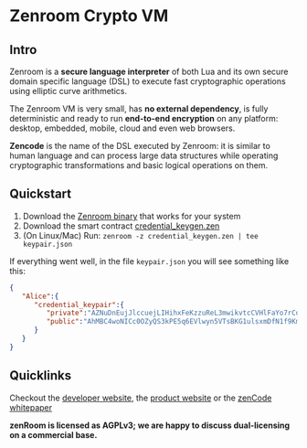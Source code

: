 # Zenroom Crypto VM

## Intro

Zenroom is a **secure language interpreter** of both Lua and its own
secure domain specific language (DSL) to execute fast cryptographic
operations using elliptic curve arithmetics.

The Zenroom VM is very small, has **no external dependency**, is fully
deterministic and ready to run **end-to-end encryption** on any platform:
desktop, embedded, mobile, cloud and even web browsers.

**Zencode** is the name of the DSL executed by Zenroom: it is similar
to human language and can process large data structures while
operating cryptographic transformations and basic logical operations
on them.

## Quickstart


1. Download the [Zenroom binary](https://zenroom.org/#downloads) that works for your system  
1. Download the smart contract [credential_keygen.zen](https://raw.githubusercontent.com/DECODEproject/zenRoom/master/test/zencode_coconut/credential_keygen.zen)
1. (On Linux/Mac) Run: `zenroom -z credential_keygen.zen | tee keypair.json` 

If everything went well, in the file `keypair.json` you will see something like this:


```json
{
   "Alice":{
      "credential_keypair":{
         "private":"AZNuDnEujJlccuejLIHihxFeKzzuReL3mwikvtcCVHlFaYo7rCdR",
         "public":"AhMBC4woNICc0OZyQS3kPE5q6EVlwyn5VTsBKG1ulsxmDfN1f9Kmqc0fgWUsRxRSIhSsJnSsP1CUjNk"
      }
   }
}
```

## Quicklinks


Checkout the [developer website](https://dev.zenroom.org/),  the [product website](http://zenroom.org/) or the [zenCode whitepaper](https://files.dyne.org/zenroom/zenRoom_Whitepaper.pdf)



**zenRoom is licensed as AGPLv3; we are happy to discuss dual-licensing on a commercial base.**
